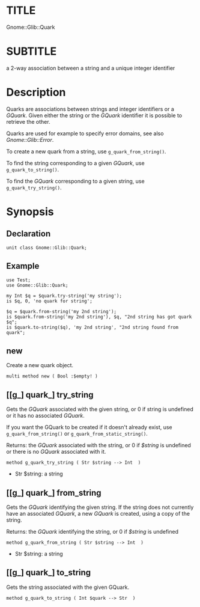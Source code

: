 TITLE
=====

Gnome::Glib::Quark

SUBTITLE
========

a 2-way association between a string and a unique integer identifier

Description
===========

Quarks are associations between strings and integer identifiers or a *GQuark*. Given either the string or the *GQuark* identifier it is possible to retrieve the other.

Quarks are used for example to specify error domains, see also *Gnome::Glib::Error*.

To create a new quark from a string, use `g_quark_from_string()`.

To find the string corresponding to a given *GQuark*, use `g_quark_to_string()`.

To find the *GQuark* corresponding to a given string, use `g_quark_try_string()`.

Synopsis
========

Declaration
-----------

    unit class Gnome::Glib::Quark;

Example
-------

    use Test;
    use Gnome::Glib::Quark;

    my Int $q = $quark.try-string('my string');
    is $q, 0, 'no quark for string';

    $q = $quark.from-string('my 2nd string');
    is $quark.from-string('my 2nd string'), $q, "2nd string has got quark $q";
    is $quark.to-string($q), 'my 2nd string', "2nd string found from quark";

new
---

Create a new quark object.

    multi method new ( Bool :$empty! )

[[g_] quark_] try_string
------------------------

Gets the *GQuark* associated with the given string, or 0 if string is undefined or it has no associated *GQuark*.

If you want the GQuark to be created if it doesn't already exist, use `g_quark_from_string()` or `g_quark_from_static_string()`.

Returns: the *GQuark* associated with the string, or 0 if *$string* is undefined or there is no *GQuark* associated with it.

    method g_quark_try_string ( Str $string --> Int  )

  * Str $string: a string

[[g_] quark_] from_string
-------------------------

Gets the *GQuark* identifying the given string. If the string does not currently have an associated *GQuark*, a new *GQuark* is created, using a copy of the string.

Returns: the *GQuark* identifying the string, or 0 if *$string* is undefined

    method g_quark_from_string ( Str $string --> Int  )

  * Str $string: a string

[[g_] quark_] to_string
-----------------------

Gets the string associated with the given GQuark.

    method g_quark_to_string ( Int $quark --> Str  )

